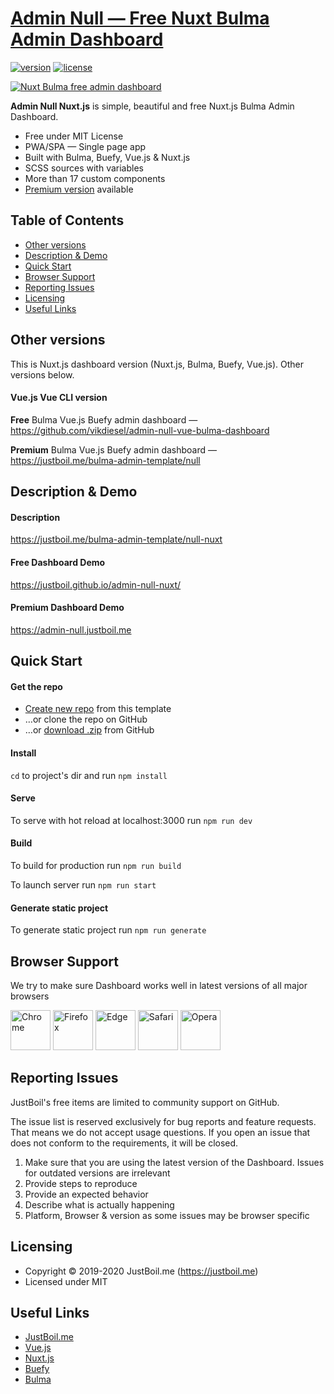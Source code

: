 # [Admin Null — Free Nuxt Bulma Admin Dashboard](https://justboil.me/bulma-admin-template/null-nuxt)

[![version](https://img.shields.io/badge/version-1.2.0-blue.svg)](https://justboil.me/bulma-admin-template/null-nuxt)  [![license](https://img.shields.io/badge/license-MIT-blue.svg)](https://justboil.me/bulma-admin-template/null-nuxt)

[![Nuxt Bulma free admin dashboard](https://justboil.me/images/null-nuxt/repository-preview-hi-res.png)](https://justboil.github.io/admin-null-nuxt/)

**Admin Null Nuxt.js** is simple, beautiful and free Nuxt.js Bulma Admin Dashboard.

* Free under MIT License
* PWA/SPA — Single page app
* Built with Bulma, Buefy, Vue.js & Nuxt.js
* SCSS sources with variables
* More than 17 custom components
* [Premium version](https://justboil.me/bulma-admin-template/null-nuxt) available

## Table of Contents

* [Other versions](#other-versions)
* [Description & Demo](#description--demo)
* [Quick Start](#quick-start)
* [Browser Support](#browser-support)
* [Reporting Issues](#reporting-issues)
* [Licensing](#licensing)
* [Useful Links](#useful-links)

## Other versions

This is Nuxt.js dashboard version (Nuxt.js, Bulma, Buefy, Vue.js). Other versions below.

#### Vue.js Vue CLI version

**Free** Bulma Vue.js Buefy admin dashboard — https://github.com/vikdiesel/admin-null-vue-bulma-dashboard

**Premium** Bulma Vue.js Buefy admin dashboard — https://justboil.me/bulma-admin-template/null

## Description & Demo

#### Description

https://justboil.me/bulma-admin-template/null-nuxt

#### Free Dashboard Demo

https://justboil.github.io/admin-null-nuxt/

#### Premium Dashboard Demo

https://admin-null.justboil.me

## Quick Start

#### Get the repo

* [Create new repo](https://github.com/justboil/admin-null-nuxt/generate) from this template
* &hellip;or clone the repo on GitHub
* &hellip;or [download .zip](https://github.com/justboil/admin-null-nuxt/archive/master.zip) from GitHub

#### Install

`cd` to project's dir and run `npm install` 

#### Serve

To serve with hot reload at localhost:3000 run `npm run dev`

#### Build

To build for production run `npm run build`

To launch server run `npm run start`

#### Generate static project

To generate static project run `npm run generate`

## Browser Support

We try to make sure Dashboard works well in latest versions of all major browsers

<img src="https://justboil.me/images/browsers-svg/chrome.svg" width="64" height="64" alt="Chrome"> <img src="https://justboil.me/images/browsers-svg/firefox.svg" width="64" height="64" alt="Firefox"> <img src="https://justboil.me/images/browsers-svg/edge.svg" width="64" height="64" alt="Edge"> <img src="https://justboil.me/images/browsers-svg/safari.svg" width="64" height="64" alt="Safari"> <img src="https://justboil.me/images/browsers-svg/opera.svg" width="64" height="64" alt="Opera">

## Reporting Issues

JustBoil's free items are limited to community support on GitHub.

The issue list is reserved exclusively for bug reports and feature requests. That means we do not accept usage questions. If you open an issue that does not conform to the requirements, it will be closed.

1. Make sure that you are using the latest version of the Dashboard. Issues for outdated versions are irrelevant
2. Provide steps to reproduce
3. Provide an expected behavior
4. Describe what is actually happening 
5. Platform, Browser & version as some issues may be browser specific

## Licensing

- Copyright &copy; 2019-2020 JustBoil.me (https://justboil.me)
- Licensed under MIT

## Useful Links

- [JustBoil.me](https://justboil.me)
- [Vue.js](https://vuejs.org)
- [Nuxt.js](https://nuxtjs.org)
- [Buefy](https://buefy.org)
- [Bulma](https://bulma.io)
